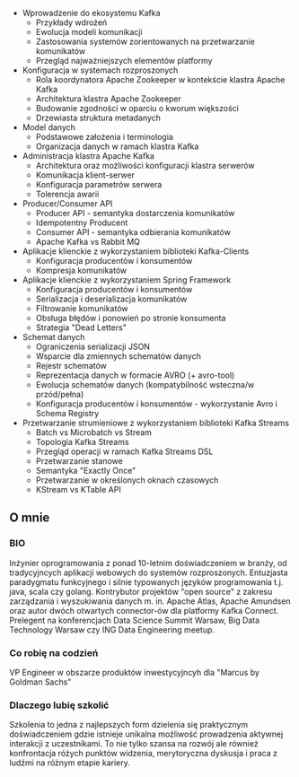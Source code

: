 * Wprowadzenie do ekosystemu Kafka
	* Przykłady wdrożeń
	* Ewolucja modeli komunikacji
	* Zastosowania systemów zorientowanych na przetwarzanie komunikatów
	* Przegląd najważniejszych elementów platformy
* Konfiguracja w systemach rozproszonych
	* Rola koordynatora Apache Zookeeper w kontekście klastra Apache Kafka
	* Architektura klastra Apache Zookeeper
	* Budowanie zgodności w oparciu o kworum większości
	* Drzewiasta struktura metadanych
* Model danych
	* Podstawowe założenia i terminologia
	* Organizacja danych w ramach klastra Kafka
* Administracja klastra Apache Kafka
	* Architektura oraz możliwości konfiguracji klastra serwerów
	* Komunikacja klient-serwer
	* Konfiguracja parametrów serwera
	* Tolerencja awarii
* Producer/Consumer API
	* Producer API - semantyka dostarczenia komunikatów
	* Idempotentny Producent
	* Consumer API - semantyka odbierania komunikatów
	* Apache Kafka vs Rabbit MQ
* Aplikacje klienckie z wykorzystaniem biblioteki Kafka-Clients
	* Konfiguracja producentów i konsumentów
	* Kompresja komunikatów
* Aplikacje klienckie z wykorzystaniem Spring Framework
    * Konfiguracja producentów i konsumentów
    * Serializacja i deserializacja komunikatów
    * Filtrowanie komunikatów
    * Obsługa błędów i ponowień po stronie konsumenta
    * Strategia "Dead Letters"
* Schemat danych
    * Ograniczenia serializacji JSON
    * Wsparcie dla zmiennych schematów danych
    * Rejestr schematów
    * Reprezentacja danych w formacie AVRO (+ avro-tool)
    * Ewolucja schematów danych (kompatybilność wsteczna/w przód/pełna)
    * Konfiguracja producentów i konsumentów - wykorzystanie Avro i Schema Registry
* Przetwarzanie strumieniowe z wykorzystaniem biblioteki Kafka Streams
	* Batch vs Microbatch vs Stream
	* Topologia Kafka Streams
	* Przegląd operacji w ramach Kafka Streams DSL
	* Przetwarzanie stanowe
	* Semantyka "Exactly Once"
	* Przetwarzanie w określonych oknach czasowych
	* KStream vs KTable API
	
	
## O mnie

### BIO

Inżynier oprogramowania z ponad 10-letnim doświadczeniem w branży, od tradycyjncych aplikacji webowych do systemów rozproszonych.
Entuzjasta paradygmatu funkcyjnego i silnie typowanych języków programowania t.j. java, scala czy golang.
Kontrybutor projektów "open source" z zakresu zarządzania i wyszukiwania danych m. in. Apache Atlas, Apache Amundsen oraz autor dwóch otwartych connector-ów dla platformy Kafka Connect.
Prelegent na konferencjach Data Science Summit Warsaw, Big Data Technology Warsaw czy ING Data Engineering meetup.

### Co robię na codzień
VP Engineer w obszarze produktów inwestycyjncyh dla "Marcus by Goldman Sachs"


### Dlaczego lubię szkolić
Szkolenia to jedna z najlepszych form dzielenia się praktycznym doświadczeniem gdzie istnieje unikalna możliwość prowadzenia aktywnej interakcji z uczestnikami.
To nie tylko szansa na rozwój ale również konfrontacja różych punktów widzenia, merytoryczna dyskusja i praca z ludźmi na różnym etapie kariery. 
